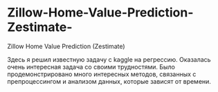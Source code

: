 # Zillow-Home-Value-Prediction-Zestimate-
Zillow Home Value Prediction (Zestimate)

Здесь я решил известную задачу с kaggle на регрессию. Оказалась очень интересная задача со своими трудностями. Было продемонстрировано много интересных методов, связанных с препроцессингом и анализом данных, которые зависят от времени.
